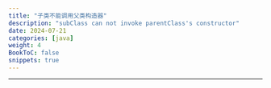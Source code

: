 ```yaml
---
title: "子类不能调用父类构造器"
description: "subClass can not invoke parentClass's constructor"
date: 2024-07-21
categories: [java]
weight: 4
BookToC: false
snippets: true
---
```


---
